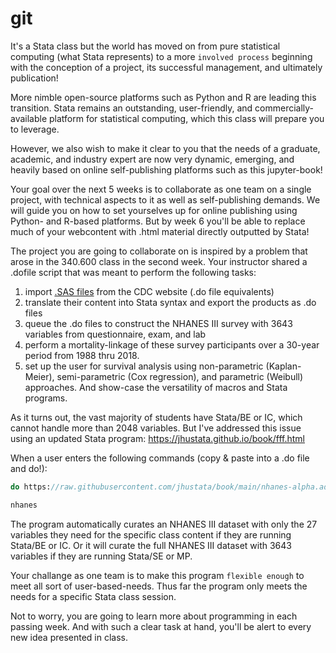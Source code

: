 # git

It's a Stata class but the world has moved on from pure statistical computing (what Stata represents) to a more `involved process` beginning with the conception of a project, its successful management, and ultimately publication!

More nimble open-source platforms such as Python and R are leading this transition. Stata remains an outstanding, user-friendly, and commercially-available platform for statistical computing, which this class will prepare you to leverage.

However, we also wish to make it clear to you that the needs of a graduate, academic, and industry expert are now very dynamic, emerging, and heavily based on online self-publishing platforms such as this jupyter-book!

Your goal over the next 5 weeks is to collaborate as one team on a single project, with technical aspects to it as well as self-publishing demands. We will guide you on how to set yourselves up for online publishing using Python- and R-based platforms. But by week 6 you'll be able to replace much of your webcontent with .html material directly outputted by Stata!

The project you are going to collaborate on is inspired by a problem that arose in the 340.600 class in the second week. Your instructor shared a .dofile script that was meant to perform the following tasks:

1. import [.SAS files](https://wwwn.cdc.gov/nchs/data/nhanes3/1a/adult.sas) from the CDC website (.do file equivalents)
2. translate their content into Stata syntax and export the products as .do files
3. queue the .do files to construct the NHANES III survey with 3643 variables from questionnaire, exam, and lab 
4. perform a mortality-linkage of these survey participants over a 30-year period from 1988 thru 2018.
5. set up the user for survival analysis using non-parametric (Kaplan-Meier), semi-parametric (Cox regression), and parametric (Weibull) approaches. And show-case the versatility of macros and Stata programs.

As it turns out, the vast majority of students have Stata/BE or IC, which cannot handle more than 2048 variables. But I've addressed this issue using an updated Stata program: https://jhustata.github.io/book/fff.html

When a user enters the following commands (copy & paste into a .do file and do!):

```Stata
do https://raw.githubusercontent.com/jhustata/book/main/nhanes-alpha.ado

nhanes
```

The program automatically curates an NHANES III dataset with only the 27 variables they need for the specific class content if they are running Stata/BE or IC. Or it will curate the full NHANES III dataset with 3643 variables if they are running Stata/SE or MP.

Your challange as one team is to make this program `flexible enough` to meet all sort of user-based-needs. Thus far the program only meets the needs for a specific Stata class session.

Not to worry, you are going to learn more about programming in each passing week. And with such a clear task at hand, you'll be alert to every new idea presented in class.

